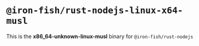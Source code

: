 # `@iron-fish/rust-nodejs-linux-x64-musl`

This is the **x86_64-unknown-linux-musl** binary for `@iron-fish/rust-nodejs`